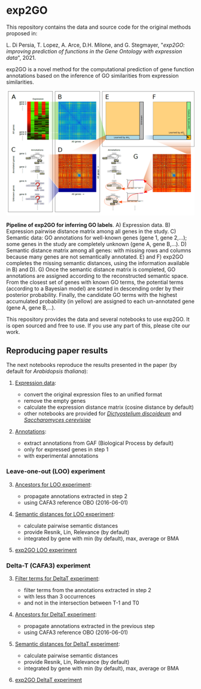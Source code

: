 # exp2GO
This repository contains the data and source code for the original methods proposed in:

L. Di Persia, T. Lopez, A. Arce, D.H. Milone, and G. Stegmayer, "*exp2GO: improving prediction of functions in the Gene Ontology with expression data*", 2021.

exp2GO is a novel method for the computational prediction of gene function annotations based on the inference of GO similarities from expression similarities.

![exp2go](exp2go.png)

**Pipeline of exp2GO for inferring GO labels**. 
A) Expression data. 
B) Expression pairwise distance matrix among all genes in the study. 
C) Semantic data: GO annotations for well-known genes (gene 1, gene 2,...); some genes in the study are completely unknown (gene A, gene B,...). 
D) Semantic distance matrix among all genes: with missing rows and columns because many genes are not semantically annotated. 
E) and F) exp2GO completes the missing semantic distances, using the information available in B) and D). 
G) Once the semantic distance matrix is completed, GO annotations are assigned according to the reconstructed semantic space. From the closest set of genes with known GO terms, the potential terms (according to a Bayesian model) are sorted in descending order by their posterior probability. Finally, the candidate GO terms with the highest accumulated probability (in yellow) are assigned to each un-annotated gene (gene A, gene B,...).

This repository provides the data and several notebooks to use exp2GO. It is open sourced and free to use. If you use any part of this, please cite our work. 

## Reproducing paper results 

The next notebooks reproduce the results presented in the paper (by default for *Arabidopsis thaliana*):  

1. [Expression data](https://colab.research.google.com/github/sinc-lab/exp2GO/blob/master/notebooks/01_expression_ara_espinoza.ipynb): 
    - convert the original expression files to an unified format
    - remove the empty genes
    - calculate the expression distance matrix (cosine distance by default)
    - other notebooks are provided for [*Dictyostelium discoideum*](https://colab.research.google.com/github/sinc-lab/exp2GO/blob/master/notebooks/01_expression_dicty_zitnik.ipynb) and [*Saccharomyces cerevisiae*](https://colab.research.google.com/github/sinc-lab/exp2GO/blob/master/notebooks/01_expression_yeast_eisen.ipynb)

2. [Annotations](https://colab.research.google.com/github/sinc-lab/exp2GO/blob/master/notebooks/02_annotations.ipynb):
    - extract annotations from GAF (Biological Process by default)
    - only for expressed genes in step 1
    - with experimental annotations

### Leave-one-out (LOO) experiment
3. [Ancestors for LOO experiment](https://colab.research.google.com/github/sinc-lab/exp2GO/blob/master/notebooks/03_loo_ancestors.ipynb):
    - propagate annotations extracted in step 2
    - using CAFA3 reference OBO (2016-06-01)

4. [Semantic distances for LOO experiment](https://colab.research.google.com/github/sinc-lab/exp2GO/blob/master/notebooks/04_loo_semantic_dist_genes.ipynb):
    - calculate pairwise semantic distances
    - provide Resnik, Lin, Relevance (by default)
    - integrated by gene with min (by default), max, average or BMA

5. [exp2GO LOO experiment](https://colab.research.google.com/github/sinc-lab/exp2GO/blob/master/notebooks/exp2go_loo.ipynb)

### Delta-T (CAFA3) experiment
3. [Filter terms for DeltaT experiment](https://colab.research.google.com/github/sinc-lab/exp2GO/blob/master/notebooks/03_deltaT_filter_terms.ipynb):
    - filter terms from the annotations extracted in step 2
    - with less than 3 occurrences
    - and not in the intersection between T-1 and T0

4. [Ancestors for DeltaT experiment](https://colab.research.google.com/github/sinc-lab/exp2GO/blob/master/notebooks/04_deltaT_ancestors.ipynb):
    - propagate annotations extracted in the previous step
    - using CAFA3 reference OBO (2016-06-01)

5. [Semantic distances for DeltaT experiment](https://colab.research.google.com/github/sinc-lab/exp2GO/blob/master/notebooks/05_deltaT_semantic_dist_genes.ipynb):
    - calculate pairwise semantic distances
    - provide Resnik, Lin, Relevance (by default)
    - integrated by gene with min (by default), max, average or BMA

6. [exp2GO DeltaT experiment](https://colab.research.google.com/github/sinc-lab/exp2GO/blob/master/notebooks/exp2go_deltaT.ipynb)



